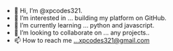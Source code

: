 - 👋 Hi, I’m @xpcodes321. 
- 👀 I’m interested in ...  building my platform on GitHub. 
- 🌱 I’m currently learning ... python and javascript. 
- 💞️ I’m looking to collaborate on ... any projects.. 
- 📫 How to reach me ...xpcodes321@gmail.com

<!---
xpcodes321/xpcodes321 is a ✨ special ✨ repository because its `README.md` (this file) appears on your GitHub profile.
You can click the Preview link to take a look at your changes.
--->
